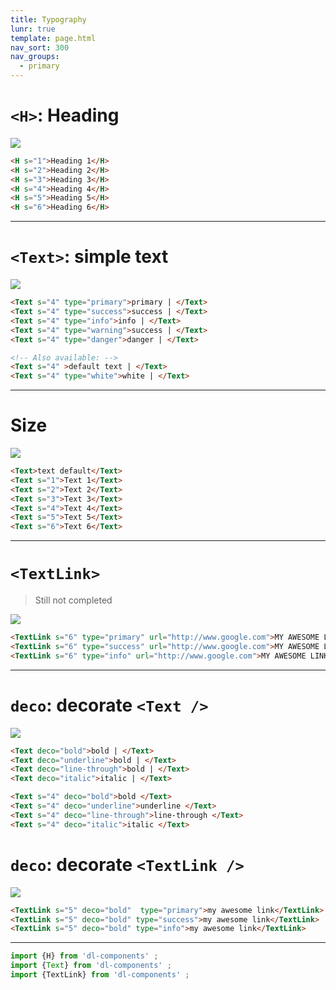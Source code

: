 ```yaml
---
title: Typography
lunr: true
template: page.html
nav_sort: 300
nav_groups:
  - primary
---
```



# `<H>`: Heading

![](../assets/images/dl-components/ui/typography/Heading.jpg)

```html
<H s="1">Heading 1</H>
<H s="2">Heading 2</H>
<H s="3">Heading 3</H>
<H s="4">Heading 4</H>
<H s="5">Heading 5</H>
<H s="6">Heading 6</H>
```


---  

# `<Text>`: simple text

![](../assets/images/dl-components/ui/typography/Type.jpg)


```html
<Text s="4" type="primary">primary | </Text>
<Text s="4" type="success">success | </Text>
<Text s="4" type="info">info | </Text>
<Text s="4" type="warning">success | </Text>
<Text s="4" type="danger">danger | </Text>

<!-- Also available: -->
<Text s="4" >default text | </Text>
<Text s="4" type="white">white | </Text>
```


---  

# Size

![](../assets/images/dl-components/ui/typography/Size.jpg)


```html
<Text>text default</Text>
<Text s="1">Text 1</Text>
<Text s="2">Text 2</Text>
<Text s="3">Text 3</Text>
<Text s="4">Text 4</Text>
<Text s="5">Text 5</Text>
<Text s="6">Text 6</Text>
```

---


# `<TextLink>`

> Still not completed

![](../assets/images/dl-components/ui/typography/TextLink.jpg)

```html
<TextLink s="6" type="primary" url="http://www.google.com">MY AWESOME LINK</TextLink> |
<TextLink s="6" type="success" url="http://www.google.com">MY AWESOME LINK</TextLink> |
<TextLink s="6" type="info" url="http://www.google.com">MY AWESOME LINK</TextLink>
```

---

# `deco`: decorate `<Text />`

![](../assets/images/dl-components/ui/typography/Deco.jpg)


```html
<Text deco="bold">bold | </Text>
<Text deco="underline">bold | </Text>
<Text deco="line-through">bold | </Text>
<Text deco="italic">italic | </Text>

<Text s="4" deco="bold">bold </Text>
<Text s="4" deco="underline">underline </Text>
<Text s="4" deco="line-through">line-through </Text>
<Text s="4" deco="italic">italic </Text>
```

# `deco`: decorate `<TextLink />`

![](../assets/images/dl-components/ui/typography/TextLink_DecoBold.jpg)

```html
<TextLink s="5" deco="bold"  type="primary">my awesome link</TextLink> |
<TextLink s="5" deco="bold" type="success">my awesome link</TextLink> |
<TextLink s="5" deco="bold" type="info">my awesome link</TextLink>
```

---

```javascript
import {H} from 'dl-components' ;
import {Text} from 'dl-components' ;
import {TextLink} from 'dl-components' ;
```
